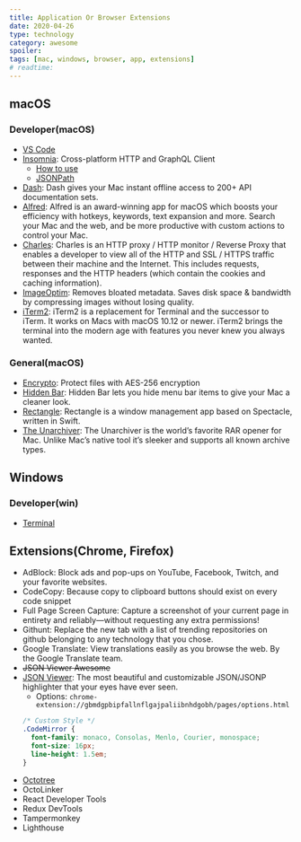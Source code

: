 ```yaml
---
title: Application Or Browser Extensions
date: 2020-04-26
type: technology
category: awesome
spoiler:
tags: [mac, windows, browser, app, extensions]
# readtime:
---
```


## macOS

### Developer(macOS)

* [VS Code](https://code.visualstudio.com)
* [Insomnia](https://github.com/Kong/insomnia): Cross-platform HTTP and GraphQL Client
  - [How to use](../insomnia-faq)
  - [JSONPath](https://goessner.net/articles/JsonPath)
* [Dash](https://kapeli.com/dash): Dash gives your Mac instant offline access to 200+ API documentation sets.
* [Alfred](https://www.alfredapp.com): Alfred is an award-winning app for macOS which boosts your efficiency with hotkeys, keywords, text expansion and more. Search your Mac and the web, and be more productive with custom actions to control your Mac.
* [Charles](https://www.charlesproxy.com): Charles is an HTTP proxy / HTTP monitor / Reverse Proxy that enables a developer to view all of the HTTP and SSL / HTTPS traffic between their machine and the Internet. This includes requests, responses and the HTTP headers (which contain the cookies and caching information).
* [ImageOptim](https://imageoptim.com/mac): Removes bloated metadata. Saves disk space & bandwidth by compressing images without losing quality.
* [iTerm2](https://www.iterm2.com): iTerm2 is a replacement for Terminal and the successor to iTerm. It works on Macs with macOS 10.12 or newer. iTerm2 brings the terminal into the modern age with features you never knew you always wanted.

### General(macOS)

* [Encrypto](https://macpaw.com/encrypto): Protect files with AES-256 encryption
* [Hidden Bar](https://github.com/dwarvesf/hidden): Hidden Bar lets you hide menu bar items to give your Mac a cleaner look.
* [Rectangle](https://github.com/rxhanson/Rectangle): Rectangle is a window management app based on Spectacle, written in Swift.
* [The Unarchiver](https://macpaw.com/the-unarchiver): The Unarchiver is the world’s favorite RAR opener for Mac. Unlike Mac’s native tool it’s sleeker and supports all known archive types.

## Windows

### Developer(win)

* [Terminal](https://github.com/microsoft/terminal)

## Extensions(Chrome, Firefox)

* AdBlock: Block ads and pop-ups on YouTube, Facebook, Twitch, and your favorite websites.
* CodeCopy: Because copy to clipboard buttons should exist on every code snippet
* Full Page Screen Capture: Capture a screenshot of your current page in entirety and reliably—without requesting any extra permissions!
* Githunt: Replace the new tab with a list of trending repositories on github belonging to any technology that you chose.
* Google Translate: View translations easily as you browse the web. By the Google Translate team.
* ~~JSON Viewer Awesome~~
* [JSON Viewer](https://github.com/tulios/json-viewer): The most beautiful and customizable JSON/JSONP highlighter that your eyes have ever seen.
  - Options: `chrome-extension://gbmdgpbipfallnflgajpaliibnhdgobh/pages/options.html`
  ```css
  /* Custom Style */
  .CodeMirror {
    font-family: monaco, Consolas, Menlo, Courier, monospace;
    font-size: 16px;
    line-height: 1.5em;
  }
  ```
* [Octotree](https://github.com/ovity/octotree)
* OctoLinker
* React Developer Tools
* Redux DevTools
* Tampermonkey
* Lighthouse
<!-- * Refined GitHub -->